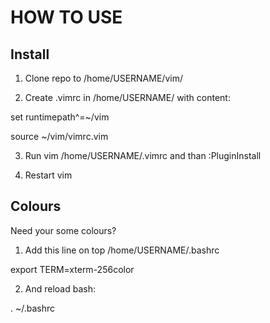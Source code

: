 HOW TO USE
==========

Install
-------
1) Clone repo to /home/USERNAME/vim/

2) Create .vimrc in /home/USERNAME/ with content: 

set runtimepath^=~/vim 

source ~/vim/vimrc.vim

3) Run vim /home/USERNAME/.vimrc and than :PluginInstall

4) Restart vim

Colours
------
Need your some colours?
 
1) Add this line on top /home/USERNAME/.bashrc 

export TERM=xterm-256color 

2) And reload bash: 

. ~/.bashrc

